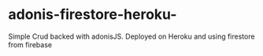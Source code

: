# adonis-firestore-heroku-
Simple Crud backed with adonisJS. Deployed on Heroku and using firestore from firebase
